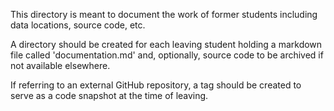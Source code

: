 This directory is meant to document the work of former students including data locations, source code, etc.

A directory should be created for each leaving student holding a markdown file called 'documentation.md' and, optionally, source code to be archived if not available elsewhere.

If referring to an external GitHub repository, a tag should be created to serve as a code snapshot at the time of leaving.
